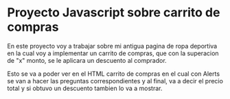 
# Proyecto Javascript sobre carrito de compras

En este proyecto voy a trabajar sobre mi antigua pagina de ropa deportiva en la cual voy a implementar un carrito de compras, que con la superacion de "x" monto, se le aplicara un descuento al comprador.

Esto se va a poder ver en el HTML carrito de compras en el cual con Alerts se van a hacer las preguntas correspondientes y al final, va a decir el precio total y si obtuvo un descuento tambien lo va a mostrar.